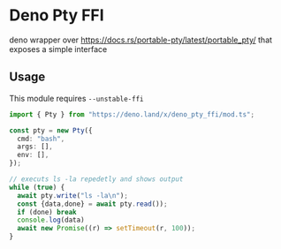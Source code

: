 # Deno Pty FFI

deno wrapper over https://docs.rs/portable-pty/latest/portable_pty/ that exposes
a simple interface

## Usage

This module requires `--unstable-ffi`

```ts
import { Pty } from "https://deno.land/x/deno_pty_ffi/mod.ts";

const pty = new Pty({
  cmd: "bash",
  args: [],
  env: [],
});

// executs ls -la repedetly and shows output
while (true) {
  await pty.write("ls -la\n");
  const {data,done} = await pty.read());
  if (done) break
  console.log(data)
  await new Promise((r) => setTimeout(r, 100));
}
```
